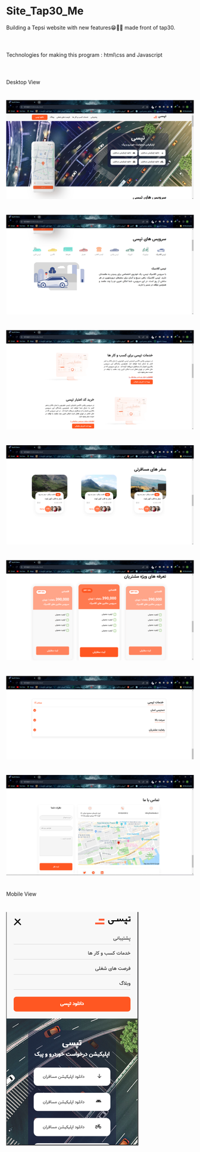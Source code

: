 # Site_Tap30_Me
Building a Tepsi website with new features😁👨‍💻  made front of tap30.
#
\
Technologies for making this program :  html\css and Javascript
#
\
 Desktop View

#
![Tap 30](WebView_img/webview1.png)
#
![Tap 30](WebView_img/webview2.png)
#
![Tap 30](WebView_img/webview3.png)
#
![Tap 30](WebView_img/webview4.png)
#
![Tap 30](WebView_img/webview5.png)
#
![Tap 30](WebView_img/webview6.png)
#
![Tap 30](WebView_img/webview7.png)
#
 Mobile View
#
![Tap 30](WebView_img/webview8.png)
#
